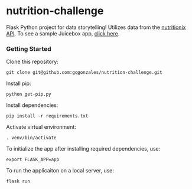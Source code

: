 # nutrition-challenge

Flask Python project for data storytelling! Utilizes data from the [nutritionix API](https://developer.nutritionix.com/).
To see a sample Juicebox app, [click here](https://465-nifty-pineapples.myjuicebox.io/a/mpg_report/).

### Getting Started

Clone this repository:

```
git clone git@github.com:gqgonzales/nutrition-challenge.git
```

Install pip:
```
python get-pip.py
```

Install dependencies:

```
pip install -r requirements.txt
```

Activate virtual environment:

```
. venv/bin/activate
```

To initialize the app after installing required dependencies, use:

```
export FLASK_APP=app
```

To run the applicaiton on a local server, use:

```
flask run
```
